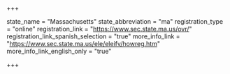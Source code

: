 +++

state_name = "Massachusetts"
state_abbreviation = "ma"
registration_type = "online"
registration_link = "https://www.sec.state.ma.us/ovr/"
registration_link_spanish_selection = "true"
more_info_link = "https://www.sec.state.ma.us/ele/eleifv/howreg.htm"
more_info_link_english_only = "true"

+++